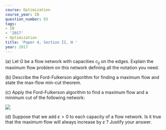 ```yaml
---
course: Optimization
course_year: IB
question_number: 65
tags:
- IB
- '2017'
- Optimization
title: 'Paper 4, Section II, H '
year: 2017
---
```




(a) Let $G$ be a flow network with capacities $c_{i j}$ on the edges. Explain the maximum flow problem on this network defining all the notation you need.

(b) Describe the Ford-Fulkerson algorithm for finding a maximum flow and state the max-flow min-cut theorem.

(c) Apply the Ford-Fulkerson algorithm to find a maximum flow and a minimum cut of the following network:

![](https://cdn.mathpix.com/cropped/2022_04_27_9918bb41efaa8ceffd69g-36.jpg?height=228&width=545&top_left_y=504&top_left_x=351)

(d) Suppose that we add $\varepsilon>0$ to each capacity of a flow network. Is it true that the maximum flow will always increase by $\varepsilon$ ? Justify your answer.